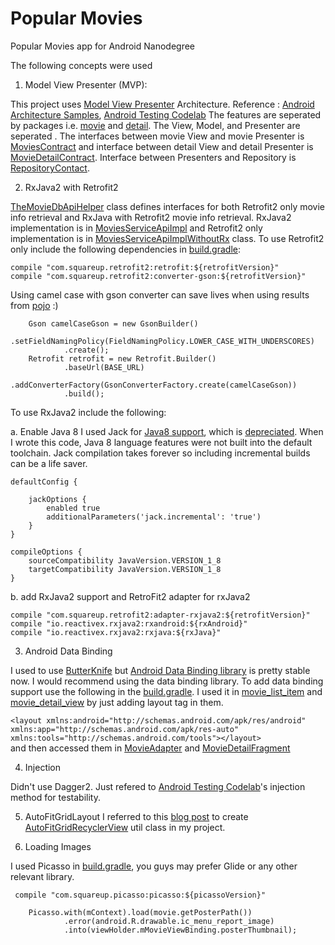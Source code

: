 # Popular Movies
Popular Movies app for Android Nanodegree

The following concepts were used

1. Model View Presenter (MVP): 

This project uses [Model View Presenter](https://en.wikipedia.org/wiki/Model-view-presenter) Architecture. Reference : [Android Architecture Samples](https://github.com/googlesamples/android-architecture), [Android Testing Codelab](https://codelabs.developers.google.com/codelabs/android-testing/index.html)
The features are seperated by packages i.e. [movie](/app/src/main/java/org/ipforsmartobjects/apps/popularmovies/movie) and [detail](/app/src/main/java/org/ipforsmartobjects/apps/popularmovies/detail). The View, Model, and Presenter are seperated . The interfaces between movie View and movie Presenter is [MoviesContract](/app/src/main/java/org/ipforsmartobjects/apps/popularmovies/movie/MoviesContract.java) and interface between detail View and detail Presenter is [MovieDetailContract](app/src/main/java/org/ipforsmartobjects/apps/popularmovies/detail/MovieDetailContract.java). Interface between Presenters and Repository is [RepositoryContact](/app/src/main/java/org/ipforsmartobjects/apps/popularmovies/data/RepositoryContract.java). 

2. RxJava2 with Retrofit2

[TheMovieDbApiHelper](/app/src/main/java/org/ipforsmartobjects/apps/popularmovies/util/TheMovieDbApiHelper.java) class defines interfaces for both Retrofit2 only movie info retrieval and RxJava with Retrofit2 movie info retrieval. RxJava2 implementation is in [MoviesServiceApiImpl](/app/src/main/java/org/ipforsmartobjects/apps/popularmovies/data/MoviesServiceApiImpl.java) and Retrofit2 only implementation is in [MoviesServiceApiImplWithoutRx](/app/src/main/java/org/ipforsmartobjects/apps/popularmovies/data/MoviesServiceApiImplWithoutRx.java) class. 
To use Retrofit2 only include the following dependencies in [build.gradle](app/build.gradle):

    compile "com.squareup.retrofit2:retrofit:${retrofitVersion}"
    compile "com.squareup.retrofit2:converter-gson:${retrofitVersion}"

Using camel case with gson converter can save lives when using results from [pojo](www.jsonschema2pojo.org/) :)

        Gson camelCaseGson = new GsonBuilder()
                .setFieldNamingPolicy(FieldNamingPolicy.LOWER_CASE_WITH_UNDERSCORES)
                .create();
        Retrofit retrofit = new Retrofit.Builder()
                .baseUrl(BASE_URL)
                .addConverterFactory(GsonConverterFactory.create(camelCaseGson))
                .build();



To use RxJava2 include the following: 

a. Enable Java 8
I used Jack for [Java8 support](https://developer.android.com/guide/platform/j8-jack.html), which is [depreciated](https://android-developers.googleblog.com/2017/03/future-of-java-8-language-feature.html). When I wrote this code, Java 8 language features were not built into the default toolchain. Jack compilation takes forever so including incremental builds can be a life saver.

    defaultConfig {

        jackOptions {
            enabled true
            additionalParameters('jack.incremental': 'true')
        }
    }

    compileOptions {
        sourceCompatibility JavaVersion.VERSION_1_8
        targetCompatibility JavaVersion.VERSION_1_8
    }

b. add RxJava2 support and RetroFit2 adapter for rxJava2

    compile "com.squareup.retrofit2:adapter-rxjava2:${retrofitVersion}"
    compile "io.reactivex.rxjava2:rxandroid:${rxAndroid}"
    compile "io.reactivex.rxjava2:rxjava:${rxJava}"


3. Android Data Binding

I used to use [ButterKnife](http://jakewharton.github.io/butterknife/) but [Android Data Binding library](https://developer.android.com/topic/libraries/data-binding/index.html) is pretty stable now. I would recommend using the data binding library. To add data binding support use the following in the [build.gradle](app/build.gradle). I used it in [movie_list_item](/app/src/main/res/layout/movie_list_item.xml) and [movie_detail_view](/app/src/main/res/layout/movie_detail_view.xml) by just adding layout tag in them. 

`<layout xmlns:android="http://schemas.android.com/apk/res/android"
    xmlns:app="http://schemas.android.com/apk/res-auto"
    xmlns:tools="http://schemas.android.com/tools"></layout>
 `   
 and then accessed them in [MovieAdapter](/app/src/main/java/org/ipforsmartobjects/apps/popularmovies/movie/MovieAdapter.java) and [MovieDetailFragment](/app/src/main/java/org/ipforsmartobjects/apps/popularmovies/detail/MovieDetailFragment.java)
 
 4. Injection
 
 Didn't use Dagger2. Just refered to [Android Testing Codelab](https://codelabs.developers.google.com/codelabs/android-testing/index.html)'s injection method for testability. 
 
 5. AutoFitGridLayout
 I referred to this [blog post](http://blog.sqisland.com/2014/12/recyclerview-autofit-grid.html) to create [AutoFitGridRecyclerView](/app/src/main/java/org/ipforsmartobjects/apps/popularmovies/util/AutoFitGridRecyclerView.java) util class in my project. 
 
 6. Loading Images
 
 I used Picasso in [build.gradle](app/build.gradle), you guys may prefer Glide or any other relevant library.
 
     compile "com.squareup.picasso:picasso:${picassoVersion}"

        Picasso.with(mContext).load(movie.getPosterPath())
                .error(android.R.drawable.ic_menu_report_image)
                .into(viewHolder.mMovieViewBinding.posterThumbnail);
                
  
 
 
